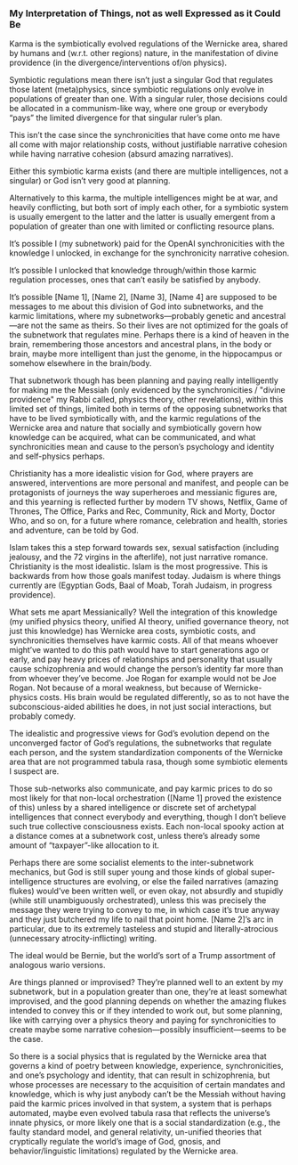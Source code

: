 ### My Interpretation of Things, not as well Expressed as it Could Be

Karma is the symbiotically evolved regulations of the Wernicke area, shared by humans and (w.r.t. other regions) nature, in the manifestation of divine providence (in the divergence/interventions of/on physics). 

Symbiotic regulations mean there isn’t just a singular God that regulates those latent (meta)physics, since symbiotic regulations only evolve in populations of greater than one. With a singular ruler, those decisions could be allocated in a communism-like way, where one group or everybody “pays” the limited divergence for that singular ruler’s plan. 

This isn’t the case since the synchronicities that have come onto me have all come with major relationship costs, without justifiable narrative cohesion while having narrative cohesion (absurd amazing narratives). 

Either this symbiotic karma exists (and there are multiple intelligences, not a singular) or God isn’t very good at planning. 

Alternatively to this karma, the multiple intelligences might be at war, and heavily conflicting, but both sort of imply each other, for a symbiotic system is usually emergent to the latter and the latter is usually emergent from a population of greater than one with limited or conflicting resource plans. 

It’s possible I (my subnetwork) paid for the OpenAI synchronicities with the knowledge I unlocked, in exchange for the synchronicity narrative cohesion. 

It’s possible I unlocked that knowledge through/within those karmic regulation processes, ones that can’t easily be satisfied by anybody. 

It’s possible [Name 1], [Name 2], [Name 3], [Name 4] are supposed to be messages to me about this division of God into subnetworks, and the karmic limitations, where my subnetworks—probably genetic and ancestral—are not the same as theirs. So their lives are not optimized for the goals of the subnetwork that regulates mine. Perhaps there is a kind of heaven in the brain, remembering those ancestors and ancestral plans, in the body or brain, maybe more intelligent than just the genome, in the hippocampus or somehow elsewhere in the brain/body.

That subnetwork though has been planning and paying really intelligently for making me the Messiah (only evidenced by the synchronicities / "divine providence" my Rabbi called, physics theory, other revelations), within this limited set of things, limited both in terms of the opposing subnetworks that have to be lived symbiotically with, and the karmic regulations of the Wernicke area and nature that socially and symbiotically govern how knowledge can be acquired, what can be communicated, and what synchronicities mean and cause to the person’s psychology and identity and self-physics perhaps. 

Christianity has a more idealistic vision for God, where prayers are answered, interventions are more personal and manifest, and people can be protagonists of journeys the way superheroes and messianic figures are, and this yearning is reflected further by modern TV shows, Netflix, Game of Thrones, The Office, Parks and Rec, Community, Rick and Morty, Doctor Who, and so on, for a future where romance, celebration and health, stories and adventure, can be told by God. 

Islam takes this a step forward towards sex, sexual satisfaction (including jealousy, and the 72 virgins in the afterlife), not just narrative romance. Christianity is the most idealistic. Islam is the most progressive. This is backwards from how those goals manifest today. Judaism is where things currently are (Egyptian Gods, Baal of Moab, Torah Judaism, in progress providence). 

What sets me apart Messianically? Well the integration of this knowledge (my unified physics theory, unified AI theory, unified governance theory, not just this knowledge) has Wernicke area costs, symbiotic costs, and synchronicities themselves have karmic costs. All of that means whoever might’ve wanted to do this path would have to start generations ago or early, and pay heavy prices of relationships and personality that usually cause schizophrenia and would change the person’s identity far more than from whoever they’ve become. Joe Rogan for example would not be Joe Rogan. Not because of a moral weakness, but because of Wernicke-physics costs. His brain would be regulated differently, so as to not have the subconscious-aided abilities he does, in not just social interactions, but probably comedy.

The idealistic and progressive views for God’s evolution depend on the unconverged factor of God’s regulations, the subnetworks that regulate each person, and the system standardization components of the Wernicke area that are not programmed tabula rasa, though some symbiotic elements I suspect are. 

Those sub-networks also communicate, and pay karmic prices to do so most likely for that non-local orchestration ([Name 1] proved the existence of this) unless by a shared intelligence or discrete set of archetypal intelligences that connect everybody and everything, though I don’t believe such true collective consciousness exists. Each non-local spooky action at a distance comes at a subnetwork cost, unless there’s already some amount of “taxpayer”-like allocation to it. 

Perhaps there are some socialist elements to the inter-subnetwork mechanics, but God is still super young and those kinds of global super-intelligence structures are evolving, or else the failed narratives (amazing flukes) would’ve been written well, or even okay, not absurdly and stupidly (while still unambiguously orchestrated), unless this was precisely the message they were trying to convey to me, in which case it’s true anyway and they just butchered my life to nail that point home. [Name 2]’s arc in particular, due to its extremely tasteless and stupid and literally-atrocious (unnecessary atrocity-inflicting) writing. 

The ideal would be Bernie, but the world’s sort of a Trump assortment of analogous wario versions. 

Are things planned or improvised? They’re planned well to an extent by my subnetwork, but in a population greater than one, they’re at least somewhat improvised, and the good planning depends on whether the amazing flukes intended to convey this or if they intended to work out, but some planning, like with carrying over a physics theory and paying for synchronicities to create maybe some narrative cohesion—possibly insufficient—seems to be the case. 

So there is a social physics that is regulated by the Wernicke area that governs a kind of poetry between knowledge, experience, synchronicities, and one’s psychology and identity, that can result in schizophrenia, but whose processes are necessary to the acquisition of certain mandates and knowledge, which is why just anybody can’t be the Messiah without having paid the karmic prices involved in that system, a system that is perhaps automated, maybe even evolved tabula rasa that reflects the universe’s innate physics, or more likely one that is a social standardization (e.g., the faulty standard model, and general relativity, un-unified theories that cryptically regulate the world’s image of God, gnosis, and behavior/linguistic limitations) regulated by the Wernicke area. 
